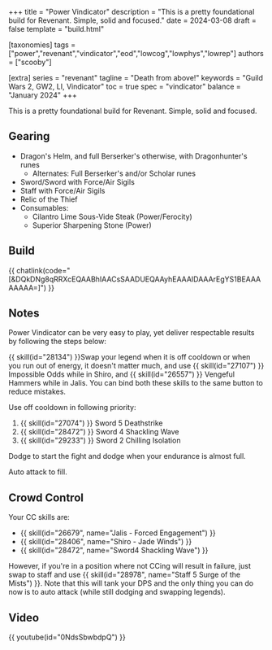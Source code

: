 +++
title = "Power Vindicator"
description = "This is a pretty foundational build for Revenant. Simple, solid and focused."
date = 2024-03-08
draft = false
template = "build.html"

[taxonomies]
tags = ["power","revenant","vindicator","eod","lowcog","lowphys","lowrep"]
authors = ["scooby"]

[extra]
series = "revenant"
tagline = "Death from above!"
keywords = "Guild Wars 2, GW2, LI, Vindicator"
toc = true
spec = "vindicator"
balance = "January 2024"
+++

This is a pretty foundational build for Revenant. Simple, solid and focused.

## Gearing

- Dragon's Helm, and full Berserker's otherwise, with Dragonhunter's runes
  - Alternates: Full Berserker's and/or Scholar runes
- Sword/Sword with Force/Air Sigils
- Staff with Force/Air Sigils
- Relic of the Thief
- Consumables:
  - Cilantro Lime Sous-Vide Steak (Power/Ferocity)
  - Superior Sharpening Stone (Power)

## Build

{{ chatlink(code="[&DQkDNg8qRRXcEQAABhIAACsSAADUEQAAyhEAAAIDAAArEgYS1BEAAAAAAAA=]") }}

## Notes

Power Vindicator can be very easy to play, yet deliver respectable results by following the steps below:

{{ skill(id="28134") }}Swap your legend when it is off cooldown
or when you run out of energy, it doesn't matter much, and use
{{ skill(id="27107") }} Impossible Odds while in Shiro, and
{{ skill(id="26557") }} Vengeful Hammers while in Jalis. You can bind both these skills to the same button to reduce mistakes.

Use off cooldown in following priority:

1. {{ skill(id="27074") }} Sword 5 Deathstrike
2. {{ skill(id="28472") }} Sword 4 Shackling Wave
3. {{ skill(id="29233") }} Sword 2 Chilling Isolation

Dodge to start the fight and dodge when your endurance is almost full. 

Auto attack to fill.

## Crowd Control

Your CC skills are:

- {{ skill(id="26679", name="Jalis - Forced Engagement") }}
- {{ skill(id="28406", name="Shiro - Jade Winds") }}
- {{ skill(id="28472", name="Sword4 Shackling Wave") }}

However, if you're in a position where not CCing will result in failure, just swap to staff and use
{{ skill(id="28978", name="Staff 5 Surge of the Mists") }}.
Note that this will tank your DPS and the only thing you can do now is to auto attack (while still dodging and swapping legends).

## Video

{{ youtube(id="0NdsSbwbdpQ") }}

